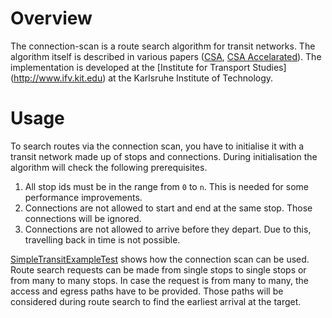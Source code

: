 # Overview
The connection-scan is a route search algorithm for transit networks. The 
algorithm itself is described in various papers ([CSA](https://www.researchgate.net/publication/257361294_Intriguingly_Simple_and_Fast_Transit_Routing), [CSA Accelarated](https://www.researchgate.net/publication/286955308_Connection_Scan_Accelerated)).
The implementation is developed at the [Institute for Transport Studies]
(http://www.ifv.kit.edu) at the Karlsruhe Institute of Technology.

# Usage
To search routes via the connection scan, you have to initialise it with a transit network made up of stops and connections. During initialisation the algorithm will check the following prerequisites.
1. All stop ids must be in the range from `0` to `n`. This is needed for some performance improvements.
2. Connections are not allowed to start and end at the same stop. Those connections will be ignored.
3. Connections are not allowed to arrive before they depart. Due to this, travelling back in time is not possible.

[SimpleTransitExampleTest](https://github.com/mobitopp/connection-scan/blob/master/src/integration-test/java/edu/kit/ifv/mobitopp/publictransport/example/SimpleTransitExampleTest.java) shows how the connection scan can be used.
Route search requests can be made from single stops to single stops or from many to many stops. In case the request is from many to many, the access and egress paths have to be provided. Those paths will be considered during route search to find the earliest arrival at the target.